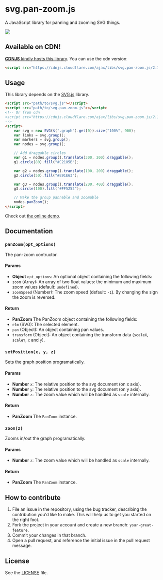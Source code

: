 svg.pan-zoom.js
===============
A JavaScript library for panning and zooming SVG things.

[![](http://i.imgur.com/jbJJFHE.jpg)](http://jillix.github.io/svg.pan-zoom.js/)

## Available on CDN!

[**CDNJS** kindly hosts this library](https://cdnjs.com/libraries/svg.pan-zoom.js). You can use the cdn version:

```html
<script src="https://cdnjs.cloudflare.com/ajax/libs/svg.pan-zoom.js/2.1.0/svg.pan-zoom.min.js"></script>
```

## Usage
This library depends on the [SVG.js](https://github.com/wout/svg.js) library.

```html
<script src="path/to/svg.js"></script>
<script src="path/to/svg.pan-zoom.js"></script>
<!-- Or from cdn
<script src="https://cdnjs.cloudflare.com/ajax/libs/svg.pan-zoom.js/2.1.0/svg.pan-zoom.min.js"></script>
-->
<script>
    var svg = new SVG($(".graph").get(0)).size("100%", 900);
    var links = svg.group();
    var markers = svg.group();
    var nodes = svg.group();

    // Add draggable circles
    var g1 = nodes.group().translate(300, 200).draggable();
    g1.circle(80).fill("#C2185B");

    var g2 = nodes.group().translate(100, 200).draggable();
    g2.circle(50).fill("#E91E63");

    var g3 = nodes.group().translate(200, 400).draggable();
    g3.circle(100).fill("#FF5252");

    // Make the group pannable and zoomable
    nodes.panZoom();
</script>
```

Check out [the online demo](http://jillix.github.io/svg.pan-zoom.js/).

## Documentation
### `panZoom(opt_options)`
The pan-zoom contructor.

#### Params
- **Object** `opt_options`: An optional object containing the following fields:
 - `zoom` (Array): An array of two float values: the minimum and maximum zoom values (default: `undefined`).
 - `zoomSpeed` (Number): The zoom speed (default: `-1`). By changing the sign the zoom is reversed.

#### Return
- **PanZoom** The PanZoom object containing the following fields:
 - `elm` (SVG): The selected element.
 - `pan` (Object): An object containing pan values.
 - `transform` (Object): An object containing the transform data (`scaleX`, `scaleY`, `x` and `y`).

### `setPosition(x, y, z)`
Sets the graph position programatically.

#### Params
- **Number** `x`: The relative position to the svg document (on x axis).
- **Number** `y`: The relative position to the svg document (on y axis).
- **Number** `z`: The zoom value which will be handled as `scale` internally.

#### Return
- **PanZoom** The `PanZoom` instance.

### `zoom(z)`
Zooms in/out the graph programatically.

#### Params
- **Number** `z`: The zoom value which will be handled as `scale` internally.

#### Return
- **PanZoom** The `PanZoom` instance.

## How to contribute
1. File an issue in the repository, using the bug tracker, describing the
   contribution you'd like to make. This will help us to get you started on the
   right foot.
2. Fork the project in your account and create a new branch:
   `your-great-feature`.
3. Commit your changes in that branch.
4. Open a pull request, and reference the initial issue in the pull request
   message.

## License
See the [LICENSE](./LICENSE) file.
